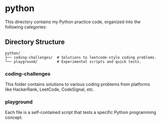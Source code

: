 # python
This directory contains my Python practice code, organized into the following categories:

## Directory Structure
```
python/
├── coding-challenges/  # Solutions to leetcode-style coding problems.
└── playground/         # Experimental scripts and quick tests.
```

### coding-challenges
This folder contains solutions to various coding problems from platforms like HackerRank, LeetCode, CodeSignal, etc.  

### playground
Each file is a self-contained script that tests a specific Python programming concept.